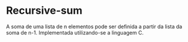 # Recursive-sum

 A soma de uma lista de n elementos pode ser definida a partir da lista da soma de n-1. Implementada utilizando-se a linguagem C.
